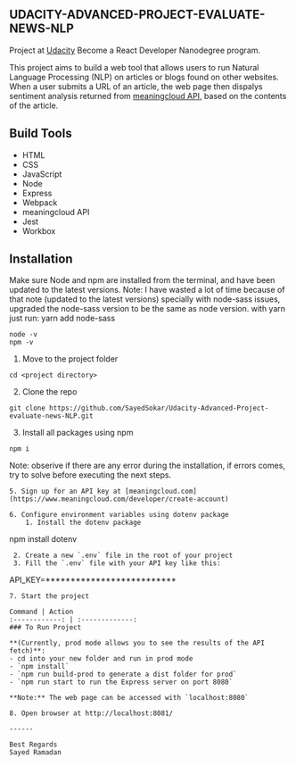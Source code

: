 ﻿## UDACITY-ADVANCED-PROJECT-EVALUATE-NEWS-NLP

Project at [Udacity](https://www.udacity.com/course/react-nanodegree--nd019) Become a React Developer Nanodegree program.

This project aims to build a web tool that allows users to run Natural Language Processing (NLP) on articles or blogs found on other websites. When a user submits a URL of an article, the web page then dispalys sentiment analysis returned from [meaningcloud API](https://www.meaningcloud.com/products/sentiment-analysis), based on the contents of the article.

## Build Tools
* HTML
* CSS
* JavaScript
* Node
* Express
* Webpack
* meaningcloud API
* Jest
* Workbox

## Installation
Make sure Node and npm are installed from the terminal, and have been updated to the latest versions.
Note: I have wasted a lot of time because of that note (updated to the latest versions) specially with node-sass issues, upgraded the node-sass version to be the same as node version. with yarn just run: yarn add node-sass
 
```
node -v
npm -v
```

1. Move to the project folder
```
cd <project directory>
```
2. Clone the repo
```
git clone https://github.com/SayedSokar/Udacity-Advanced-Project-evaluate-news-NLP.git
```
3. Install all packages using npm
```
npm i
```
Note: obserive if there are any error during the installation, if errors comes, try to solve before executing the next steps.
```
5. Sign up for an API key at [meaningcloud.com](https://www.meaningcloud.com/developer/create-account)

6. Configure environment variables using dotenv package
    1. Install the dotenv package
   ```
   npm install dotenv
   ```
    2. Create a new `.env` file in the root of your project
    3. Fill the `.env` file with your API key like this:
   ```
   API_KEY=**************************
   ```
7. Start the project

Command | Action
:------------: | :-------------:
### To Run Project

**(Currently, prod mode allows you to see the results of the API fetch)**:
- cd into your new folder and run in prod mode
- `npm install`
- `npm run build-prod to generate a dist folder for prod`
- `npm run start to run the Express server on port 8080`

**Note:** The web page can be accessed with `localhost:8080`

8. Open browser at http://localhost:8081/

------

Best Regards
Sayed Ramadan 


